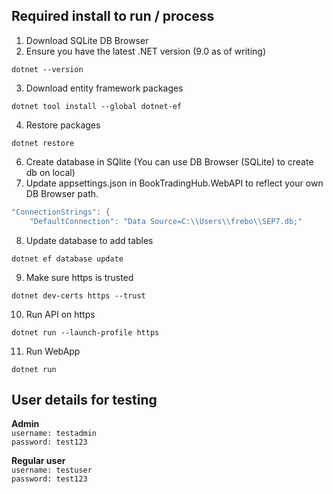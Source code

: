 ## Required install to run / process
1. Download SQLite DB Browser
2. Ensure you have the latest .NET version (9.0 as of writing)
```
dotnet --version
```
3. Download entity framework packages
```
dotnet tool install --global dotnet-ef
```
4. Restore packages
```
dotnet restore
```
6. Create database in SQlite (You can use DB Browser (SQLite) to create db on local)
7. Update appsettings.json in BookTradingHub.WebAPI to reflect your own DB Browser path.
```csharp
"ConnectionStrings": {
    "DefaultConnection": "Data Source=C:\\Users\\frebo\\SEP7.db;"
```
8. Update database to add tables
```
dotnet ef database update
```
9. Make sure https is trusted
```
dotnet dev-certs https --trust
```
10. Run API on https
```
dotnet run --launch-profile https
```
11. Run WebApp
```
dotnet run
```

## User details for testing
**Admin** <br>
`username: testadmin` <br>
`password: test123`

**Regular user** <br>
`username: testuser` <br>
`password: test123`
